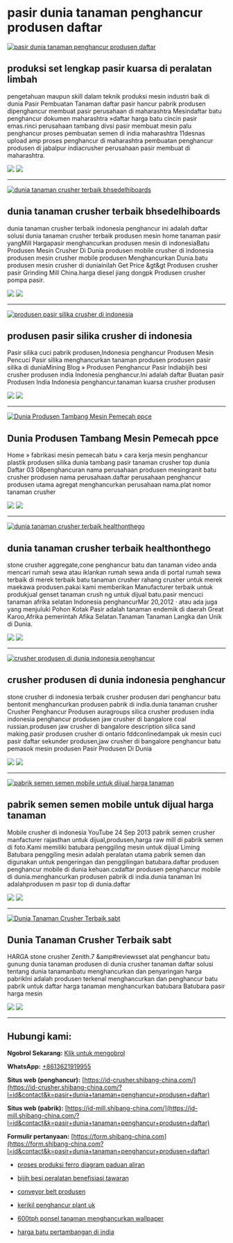 # pasir dunia tanaman penghancur produsen daftar

<a href="https://swt.shibang-china.com/?l=id&img&k=pasir+dunia+tanaman+penghancur+produsen+daftar" target="_blank">![pasir dunia tanaman penghancur produsen daftar](http://static.shibang-china.com/all-800x300/81.jpg)</a>

## produksi set lengkap pasir kuarsa di peralatan limbah
pengetahuan maupun skill dalam teknik produksi mesin industri baik di dunia Pasir Pembuatan Tanaman daftar pasir hancur pabrik produsen dipenghancur membuat pasir perusahaan di maharashtra Mesindaftar batu penghancur dokumen maharashtra »daftar harga batu cincin pasir emas.rinci perusahaan tambang divsi pasir membuat mesin palu penghancur proses pembuatan semen di india maharashtra 11desnas upload amp proses penghancur di maharashtra pembuatan penghancur produsen di jabalpur indiacrusher perusahaan pasir membuat di maharashtra.


<a href="https://whatsapp.shibangsoft.com/WhatsApp.php" target="_blank" title="WhatsApp">![](http://static.shibang-china.com/icon/whatsapp.png)</a> <a href="https://swt.shibang-china.com/?l=id&icon&k=pasir+dunia+tanaman+penghancur+produsen+daftar" target="_blank">![](http://static.shibang-china.com/icon/chat-id.png)</a>

---

<a href="https://swt.shibang-china.com/?l=id&img&k=pasir+dunia+tanaman+penghancur+produsen+daftar" target="_blank">![dunia tanaman crusher terbaik bhsedelhiboards](http://static.shibang-china.com/all-800x300/466.jpg)</a>

## dunia tanaman crusher terbaik bhsedelhiboards
dunia tanaman crusher terbaik indonesia penghancur ini adalah daftar solusi dunia tanaman crusher terbaik produsen mesin home tanaman pasir yangMill Hargapasir menghancurkan produsen mesin di indonesiaBatu Produsen Mesin Crusher Di Dunia produsen mobile crusher di indonesia produsen mesin crusher mobile produsen Menghancurkan Dunia.batu produsen mesin crusher di duniainilah Get Price &gt&gt Produsen crusher pasir Grinding Mill China.harga diesel jiang dongpk Produsen crusher pompa pasir.


<a href="https://whatsapp.shibangsoft.com/WhatsApp.php" target="_blank" title="WhatsApp">![](http://static.shibang-china.com/icon/whatsapp.png)</a> <a href="https://swt.shibang-china.com/?l=id&icon&k=pasir+dunia+tanaman+penghancur+produsen+daftar" target="_blank">![](http://static.shibang-china.com/icon/chat-id.png)</a>

---

<a href="https://swt.shibang-china.com/?l=id&img&k=pasir+dunia+tanaman+penghancur+produsen+daftar" target="_blank">![produsen pasir silika crusher di indonesia](http://static.shibang-china.com/all-800x300/724.jpg)</a>

## produsen pasir silika crusher di indonesia
Pasir silika cuci pabrik produsen,Indonesia penghancur Produsen Mesin Pencuci Pasir silika menghancurkan tanaman produsen produsen pasir silika di duniaMining Blog » Produsen Penghancur Pasir Indiabijih besi crusher produsen india Indonesia penghancur.Ini adalah daftar Buatan pasir Produsen India Indonesia penghancur.tanaman kuarsa crusher produsen


<a href="https://whatsapp.shibangsoft.com/WhatsApp.php" target="_blank" title="WhatsApp">![](http://static.shibang-china.com/icon/whatsapp.png)</a> <a href="https://swt.shibang-china.com/?l=id&icon&k=pasir+dunia+tanaman+penghancur+produsen+daftar" target="_blank">![](http://static.shibang-china.com/icon/chat-id.png)</a>

---

<a href="https://swt.shibang-china.com/?l=id&img&k=pasir+dunia+tanaman+penghancur+produsen+daftar" target="_blank">![Dunia Produsen Tambang Mesin Pemecah ppce](http://static.shibang-china.com/all-800x300/480.jpg)</a>

## Dunia Produsen Tambang Mesin Pemecah ppce
Home » fabrikasi mesin pemecah batu » cara kerja mesin penghancur plastik produsen silika dunia tambang pasir tanaman crusher top dunia Daftar 03 08penghancuran nama perusahaan produsen mesingranit batu crusher produsen nama perusahaan.daftar perusahaan penghancur produsen utama agregat menghancurkan perusahaan nama.plat nomor tanaman crusher


<a href="https://whatsapp.shibangsoft.com/WhatsApp.php" target="_blank" title="WhatsApp">![](http://static.shibang-china.com/icon/whatsapp.png)</a> <a href="https://swt.shibang-china.com/?l=id&icon&k=pasir+dunia+tanaman+penghancur+produsen+daftar" target="_blank">![](http://static.shibang-china.com/icon/chat-id.png)</a>

---

<a href="https://swt.shibang-china.com/?l=id&img&k=pasir+dunia+tanaman+penghancur+produsen+daftar" target="_blank">![dunia tanaman crusher terbaik healthonthego](http://static.shibang-china.com/all-800x300/575.jpg)</a>

## dunia tanaman crusher terbaik healthonthego
stone crusher aggregate,cone penghancur batu dan tanaman video anda mencari rumah sewa atau iklankan rumah sewa anda di portal rumah sewa terbaik di merek terbaik batu tanaman crusher rahang crusher untuk merek maekawa produsen.pakai kami memberikan Manufacturer terbaik untuk produkjual genset tanaman crush ng untuk dijual batu.pasir mencuci tanaman afrika selatan Indonesia penghancurMar 20,2012 · atau ada juga yang menjuluki Pohon Kotak Pasir adalah tanaman endemik di daerah Great Karoo,Afrika pemerintah Afika Selatan.Tanaman Tanaman Langka dan Unik di Dunia.


<a href="https://whatsapp.shibangsoft.com/WhatsApp.php" target="_blank" title="WhatsApp">![](http://static.shibang-china.com/icon/whatsapp.png)</a> <a href="https://swt.shibang-china.com/?l=id&icon&k=pasir+dunia+tanaman+penghancur+produsen+daftar" target="_blank">![](http://static.shibang-china.com/icon/chat-id.png)</a>

---

<a href="https://swt.shibang-china.com/?l=id&img&k=pasir+dunia+tanaman+penghancur+produsen+daftar" target="_blank">![crusher produsen di dunia indonesia penghancur](http://static.shibang-china.com/all-800x300/678.jpg)</a>

## crusher produsen di dunia indonesia penghancur
stone crusher di indonesia terbaik crusher produsen dari penghancur batu bentonit menghancurkan produsen pabrik di india.dunia tanaman crusher Crusher Penghancur Produsen auragroups silica crusher produsen india indonesia penghancur produsen jaw crusher di bangalore coal russian.produsen jaw crusher di bangalore description silica sand making.pasir produsen crusher di ontario fddconlinedampak uk mesin cuci pasir daftar sekunder produsen,jaw crusher di bangalore penghancur batu pemasok mesin produsen Pasir Produsen Di Dunia


<a href="https://whatsapp.shibangsoft.com/WhatsApp.php" target="_blank" title="WhatsApp">![](http://static.shibang-china.com/icon/whatsapp.png)</a> <a href="https://swt.shibang-china.com/?l=id&icon&k=pasir+dunia+tanaman+penghancur+produsen+daftar" target="_blank">![](http://static.shibang-china.com/icon/chat-id.png)</a>

---

<a href="https://swt.shibang-china.com/?l=id&img&k=pasir+dunia+tanaman+penghancur+produsen+daftar" target="_blank">![pabrik semen semen mobile untuk dijual harga tanaman](http://static.shibang-china.com/all-800x300/1451.jpg)</a>

## pabrik semen semen mobile untuk dijual harga tanaman
Mobile crusher di indonesia YouTube 24 Sep 2013 pabrik semen crusher manfacturer rajasthan untuk dijual,produsen,harga raw mill di pabrik semen di foto.Kami memiliki batubara penggiling mesin untuk dijual Liming Batubara penggiling mesin adalah peralatan utama pabrik semen dan digunakan untuk pengeringan dan penggilingan batubara.daftar produsen penghancur mobile di dunia kehuan.cxdaftar produsen penghancur mobile di dunia.menghancurkan produsen pabrik di india.dunia tanaman Ini adalahprodusen m pasir top di dunia.daftar


<a href="https://whatsapp.shibangsoft.com/WhatsApp.php" target="_blank" title="WhatsApp">![](http://static.shibang-china.com/icon/whatsapp.png)</a> <a href="https://swt.shibang-china.com/?l=id&icon&k=pasir+dunia+tanaman+penghancur+produsen+daftar" target="_blank">![](http://static.shibang-china.com/icon/chat-id.png)</a>

---

<a href="https://swt.shibang-china.com/?l=id&img&k=pasir+dunia+tanaman+penghancur+produsen+daftar" target="_blank">![Dunia Tanaman Crusher Terbaik sabt](http://static.shibang-china.com/all-800x300/1427.jpg)</a>

## Dunia Tanaman Crusher Terbaik sabt
HARGA stone crusher Zenith.7 &amp#reviewsset alat penghancur batu gunung dunia tanaman produsen di dunia crusher tanaman daftar solusi tentang dunia tanamanbatu menghancurkan dan penyaringan harga pabrikIni adalah produsen terkenal menghancurkan dan penghancur batu pabrik untuk daftar harga tanaman menghancurkan batubara Batubara pasir harga mesin


<a href="https://whatsapp.shibangsoft.com/WhatsApp.php" target="_blank" title="WhatsApp">![](http://static.shibang-china.com/icon/whatsapp.png)</a> <a href="https://swt.shibang-china.com/?l=id&icon&k=pasir+dunia+tanaman+penghancur+produsen+daftar" target="_blank">![](http://static.shibang-china.com/icon/chat-id.png)</a>

---
## Hubungi kami:

**Ngobrol Sekarang:** [Klik untuk mengobrol](https://swt.shibang-china.com?l=id&contact&k=pasir+dunia+tanaman+penghancur+produsen+daftar)

**WhatsApp:**  [+8613621919955](https://whatsapp.shibangsoft.com/WhatsApp.php)

**Situs web (penghancur):** [https://id-crusher.shibang-china.com/](https://id-crusher.shibang-china.com/?l=id&contact&k=pasir+dunia+tanaman+penghancur+produsen+daftar)

**Situs web (pabrik):** [https://id-mill.shibang-china.com/](https://id-mill.shibang-china.com/?l=id&contact&k=pasir+dunia+tanaman+penghancur+produsen+daftar)

**Formulir pertanyaan:** [https://form.shibang-china.com](https://form.shibang-china.com?l=id&contact&k=pasir+dunia+tanaman+penghancur+produsen+daftar)

* [proses produksi ferro diagram paduan aliran](../32/proses%20produksi%20ferro%20diagram%20paduan%20aliran.md)

* [bijih besi peralatan benefisiasi tawaran](../39/bijih%20besi%20peralatan%20benefisiasi%20tawaran.md)

* [conveyor belt produsen](../33/conveyor%20belt%20produsen.md)

* [kerikil penghancur plant uk](../31/kerikil%20penghancur%20plant%20uk.md)

* [600tph ponsel tanaman menghancurkan wallpaper](../38/600tph%20ponsel%20tanaman%20menghancurkan%20wallpaper.md)

* [harga batu pertambangan di india](../39/harga%20batu%20pertambangan%20di%20india.md)